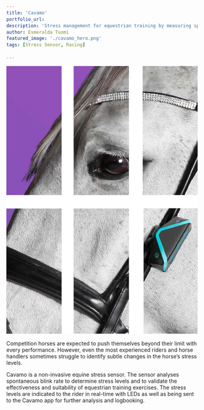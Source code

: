 ```yaml
---
title: 'Cavamo'
portfolio_url:
description: 'Stress management for equestrian training by measuring spontaneous blink rate.'
author: Esmeralda Tuomi
featured_image: './cavamo_hero.png'
tags: [Stress Sensor, Racing]

---
```


![](./cavamo1.jpg)

Competition horses are expected to push themselves beyond their limit with every performance. However, even the most experienced riders and horse handlers sometimes struggle to identify subtle changes in the horse’s stress levels.

Cavamo is a non-invasive equine stress sensor. The sensor analyses spontaneous blink rate to determine stress levels and to validate the effectiveness and suitability of equestrian training exercises. The stress levels are indicated to the rider in real-time with LEDs as well as being sent to the Cavamo app for further analysis and logbooking.
